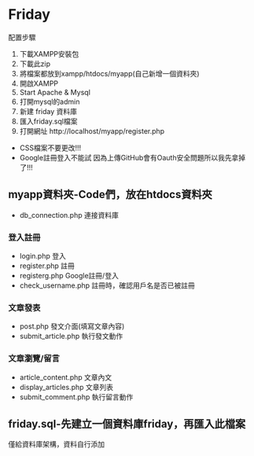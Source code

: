 # Friday
配置步驟
1. 下載XAMPP安裝包
2. 下載此zip
3. 將檔案都放到xampp/htdocs/myapp(自己新增一個資料夾)
4. 開啟XAMPP
5. Start Apache  & Mysql
6. 打開mysql的admin
7. 新建 friday 資料庫
8. 匯入friday.sql檔案
9. 打開網址 http://localhost/myapp/register.php

*  CSS檔案不要更改!!! 
*  Google註冊登入不能試 因為上傳GitHub會有Oauth安全問題所以我先拿掉了!!! 
## myapp資料夾-Code們，放在htdocs資料夾
*  db_connection.php 連接資料庫 
### 登入註冊
*  login.php 登入
*  register.php 註冊
*  registerg.php Google註冊/登入
*  check_username.php 註冊時，確認用戶名是否已被註冊
### 文章發表
* post.php 發文介面(填寫文章內容)
* submit_article.php 執行發文動作
### 文章瀏覽/留言
* article_content.php 文章內文
* display_articles.php 文章列表
* submit_comment.php 執行留言動作
## friday.sql-先建立一個資料庫friday，再匯入此檔案
僅給資料庫架構，資料自行添加
